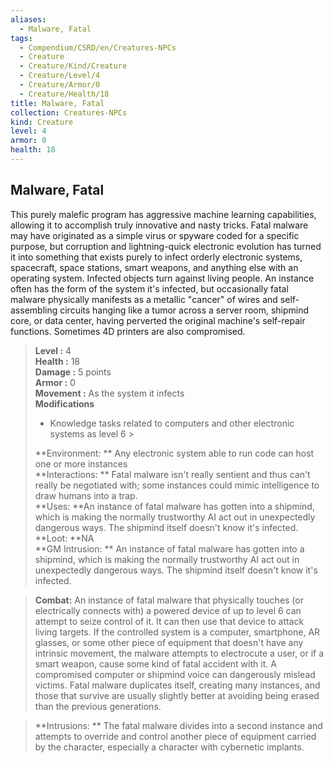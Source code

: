 ```yaml
---
aliases:
  - Malware, Fatal
tags:
  - Compendium/CSRD/en/Creatures-NPCs
  - Creature
  - Creature/Kind/Creature
  - Creature/Level/4
  - Creature/Armor/0
  - Creature/Health/18
title: Malware, Fatal
collection: Creatures-NPCs
kind: Creature
level: 4
armor: 0
health: 18
---
```

## Malware, Fatal  
This purely malefic program has aggressive machine learning capabilities, allowing it to accomplish truly innovative and nasty tricks. Fatal malware may have originated as a simple virus or spyware coded for a specific purpose, but corruption and lightning-quick electronic evolution has turned it into something that exists purely to infect orderly electronic systems, spacecraft, space stations, smart weapons, and anything else with an operating system. Infected objects turn against living people. An instance often has the form of the system it's infected, but occasionally fatal malware physically manifests as a metallic "cancer" of wires and self-assembling circuits hanging like a tumor across a server room, shipmind core, or data center, having perverted the original machine's self-repair functions. Sometimes 4D printers are also compromised.  

  
> **Level :** 4  
> **Health :** 18  
> **Damage :** 5 points  
> **Armor :** 0  
> **Movement :** As the system it infects  
> **Modifications**  
>- Knowledge tasks related to computers and other electronic systems as level 6 >
>  
> **Environment: ** Any electronic system able to run code can host one or more instances  
> **Interactions: ** Fatal malware isn't really sentient and thus can't really be negotiated with; some instances could mimic intelligence to draw humans into a trap.  
> **Uses: **An instance of fatal malware has gotten into a shipmind, which is making the normally trustworthy AI act out in unexpectedly dangerous ways. The shipmind itself doesn't know it's infected.  
> **Loot: **NA  
> **GM Intrusion: ** An instance of fatal malware has gotten into a shipmind, which is making the normally trustworthy AI act out in unexpectedly dangerous ways. The shipmind itself doesn't know it's infected.  

> **Combat:** 
> An instance of fatal malware that physically touches (or electrically connects with) a powered device of up to level 6 can attempt to seize control of it. It can then use that device to attack living targets. If the controlled system is a computer, smartphone, AR glasses, or some other piece of equipment that doesn't have any intrinsic movement, the malware attempts to electrocute a user, or if a smart weapon, cause some kind of fatal accident with it. A compromised computer or shipmind voice can dangerously mislead victims. Fatal malware duplicates itself, creating many instances, and those that survive are usually slightly better at avoiding being erased than the previous generations.  
  

> **Intrusions: ** 
> The fatal malware divides into a second instance and attempts to override and control another piece of equipment carried by the character, especially a character with cybernetic implants.  
